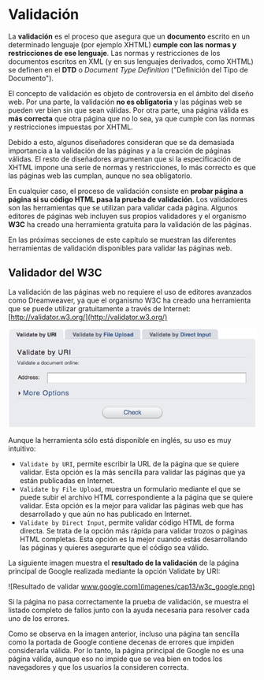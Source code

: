# Validación

La **validación** es el proceso que asegura que un **documento** escrito en un determinado lenguaje (por ejemplo XHTML) **cumple con las normas y restricciones de ese lenguaje**. Las normas y restricciones de los documentos escritos en XML (y en sus lenguajes derivados, como XHTML) se definen en el **DTD** o *Document Type Definition* ("Definición del Tipo de Documento").

El concepto de validación es objeto de controversia en el ámbito del diseño web. Por una parte, la validación **no es obligatoria** y las páginas web se pueden ver bien sin que sean válidas. Por otra parte, una página válida es **más correcta** que otra página que no lo sea, ya que cumple con las normas y restricciones impuestas por XHTML.

Debido a esto, algunos diseñadores consideran que se da demasiada importancia a la validación de las páginas y a la creación de páginas válidas. El resto de diseñadores argumentan que si la especificación de XHTML impone una serie de normas y restricciones, lo más correcto es que las páginas web las cumplan, aunque no sea obligatorio.

En cualquier caso, el proceso de validación consiste en **probar página a página si su código HTML pasa la prueba de validación**. Los validadores son las herramientas que se utilizan para validar cada página. Algunos editores de páginas web incluyen sus propios validadores y el organismo **W3C** ha creado una herramienta gratuita para la validación de las páginas.

En las próximas secciones de este capítulo se muestran las diferentes herramientas de validación disponibles para validar las páginas web.

## Validador del W3C

La validación de las páginas web no requiere el uso de editores avanzados como Dreamweaver, ya que el organismo W3C ha creado una herramienta que se puede utilizar gratuitamente a través de Internet: [http://validator.w3.org/](http://validator.w3.org/)

![Validador W3C](imagenes/cap13/w3c.png)

Aunque la herramienta sólo está disponible en inglés, su uso es muy intuitivo:

* `Validate by URI`, permite escribir la URL de la página que se quiere validar. Esta opción es la más sencilla para validar las páginas que ya están publicadas en Internet.
* `Validate by File Upload`, muestra un formulario mediante el que se puede subir el archivo HTML correspondiente a la página que se quiere validar. Esta opción es la mejor para validar las páginas web que has desarrollado y que aún no has publicado en Internet.
* `Validate by Direct Input`, permite validar código HTML de forma directa. Se trata de la opción más rápida para validar trozos o páginas HTML completas. Esta opción es la mejor cuando estás desarrollando las páginas y quieres asegurarte que el código sea válido.

La siguiente imagen muestra el **resultado de la validación** de la página principal de Google realizada mediante la opción Validate by URI:

![Resultado de validar www.google.com](imagenes/cap13/w3c_google.png)

Si la página no pasa correctamente la prueba de validación, se muestra el listado completo de fallos junto con la ayuda necesaria para resolver cada uno de los errores.

Como se observa en la imagen anterior, incluso una página tan sencilla como la portada de Google contiene decenas de errores que impiden considerarla válida. Por lo tanto, la página principal de Google no es una página válida, aunque eso no impide que se vea bien en todos los navegadores y que los usuarios la consideren correcta.